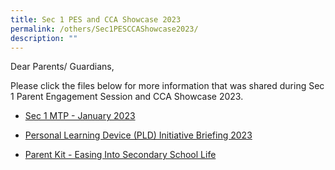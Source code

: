 ```yaml
---
title: Sec 1 PES and CCA Showcase 2023
permalink: /others/Sec1PESCCAShowcase2023/
description: ""
---
```


Dear Parents/ Guardians,

Please click the files below for more information that was shared during Sec 1 Parent Engagement Session and CCA Showcase 2023.

* [Sec 1 MTP - January 2023](/files/Sec%201%20MTP%20slides%20Jan%202023_website.pdf)

* [Personal Learning Device (PLD) Initiative Briefing 2023](/files/YCS%202023%20IP1%20-%20Parent%20Engagement%20Deck_2023.pdf)

* [Parent Kit - Easing Into Secondary School Life](/files/Parent%20Kit%20-%20Easing%20Into%20Secondary%20School%20Life.pdf)